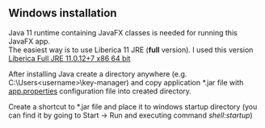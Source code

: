 ## Windows installation

Java 11 runtime containing JavaFX classes is needed for running this JavaFX app.  
The easiest way is to use Liberica 11 JRE (**full** version). I used this version [Liberica Full JRE 11.0.12+7 x86 64 bit](https://download.bell-sw.com/java/11.0.12+7/bellsoft-jre11.0.12+7-windows-amd64-full.msi)

After installing Java create a directory anywhere (e.g. C:\Users\<username>\key-manager) and copy application *.jar file with [app.properties](app.properties) configuration file into created directory.  


Create a shortcut to *.jar file and place it to windows startup directory (you can find it by going to Start -> Run and executing command _shell:startup_)